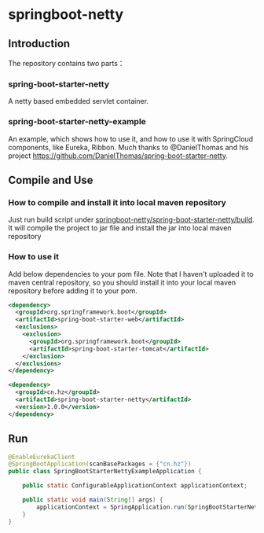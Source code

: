 # springboot-netty

## Introduction
The repository contains two parts：

### spring-boot-starter-netty
A netty based embedded servlet container.

### spring-boot-starter-netty-example
An example, which shows how to use it, and how to use it with SpringCloud components, like Eureka, Ribbon.
Much thanks to @DanielThomas and his project https://github.com/DanielThomas/spring-boot-starter-netty.

## Compile and Use
### How to compile and install it into local maven repository

Just run build script under [springboot-netty/spring-boot-starter-netty/build](https://github.com/gangsun/springboot-netty/tree/master/spring-boot-starter-netty/build). It will compile the project to jar file and install the jar into local maven repository

### How to use it

Add below dependencies to your pom file. Note that I haven't uploaded it to maven central repository, so you should install it into your local maven repository before adding it to your pom.
```xml
<dependency>
  <groupId>org.springframework.boot</groupId>
  <artifactId>spring-boot-starter-web</artifactId>
  <exclusions>
    <exclusion>
      <groupId>org.springframework.boot</groupId>
      <artifactId>spring-boot-starter-tomcat</artifactId>
    </exclusion>
  </exclusions>
</dependency>

<dependency>
  <groupId>cn.hz</groupId>
  <artifactId>spring-boot-starter-netty</artifactId>
  <version>1.0.0</version>
</dependency>
```

## Run
```java
@EnableEurekaClient
@SpringBootApplication(scanBasePackages = {"cn.hz"})
public class SpringBootStarterNettyExampleApplication {

	public static ConfigurableApplicationContext applicationContext;

	public static void main(String[] args) {
		applicationContext = SpringApplication.run(SpringBootStarterNettyExampleApplication.class, args);
	}
}
```
